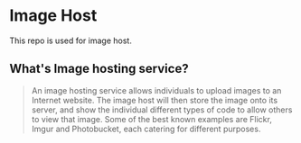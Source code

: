 # Image Host

This repo is used for image host.

## What's Image hosting service?
> An image hosting service allows individuals to upload images to an Internet website. The image host will then store the image onto its server, and show the individual different types of code to allow others to view that image. Some of the best known examples are Flickr, Imgur and Photobucket, each catering for different purposes.

